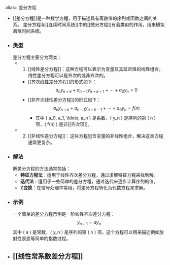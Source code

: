 alias:: 差分方程

- [[差分方程]]是一种数学方程，用于描述具有离散值的序列或函数之间的关系。
  差分方程与[[连续时间系统]]中的[[微分方程]]有着类似的作用，用来模拟离散时间系统。
- ### 类型
  差分方程主要分为两类：
	- 1. [[线性差分方程]]：这种方程可以表示为变量及其延迟值的线性组合。线性差分方程可以是齐次的或非齐次的。
		- [[齐次线性差分方程]]的形式如下：
		  $$a_n y_{n+k} + a_{n-1} y_{n+k-1} + \cdots + a_0 y_n = 0$$
		- [[非齐次线性差分方程]]的形式如下：
		  $$a_n y_{n+k} + a_{n-1} y_{n+k-1} + \cdots + a_0 y_n = f(n)$$
			- 其中 \( a_0, a_1, \ldots, a_n \) 是系数，\( y_n \) 是序列的第 \( n \) 项，\( f(n) \) 是非[[齐次项]]。
	- 2. [[非线性差分方程]]：这些方程包含变量的非线性组合，解决这类方程通常更复杂。
- ### 解法
  解差分方程的方法通常包括：
	- **特征方程法**：适用于线性齐次差分方程，通过求解特征方程来找到解。
	- **迭代法**：适用于一些简单的差分方程，通过迭代来逐步计算序列的值。
	- **Z变换**：在信号处理中常用，将差分方程转化为代数方程来求解。
- ### 示例
  一个简单的差分方程示例是一阶线性齐次差分方程：
  $$ y_{n+1} = a y_n $$
  其中 \( a \) 是常数，\( y_n \) 是序列的第 \( n \) 项。这个方程可以用来描述例如放射性衰变等简单的指数过程。
- ## [[线性常系数差分方程]]